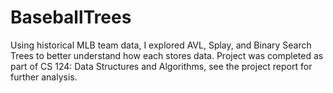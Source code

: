 # BaseballTrees

Using historical MLB team data, I explored AVL, Splay, and Binary Search Trees to better understand how each stores data. Project was completed as part of CS 124: Data Structures and Algorithms, see the project report for further analysis.
